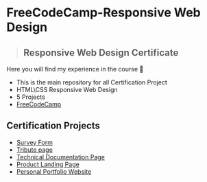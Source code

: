 # FreeCodeCamp-Responsive Web Design

> ## Responsive Web Design Certificate

Here you will find my experience in the course 👋

- This is the main repository for all Certification Project
- HTML\CSS Responsive Web Design
- 5 Projects
- [FreeCodeCamp](https://www.freecodecamp.org/learn/2022/responsive-web-design/)

## **Certification Projects**

- [Survey Form](https://github.com/x39OME/FreeCodeCamp-Responsive-Web-Design/tree/main/1-Survey%20Form)
- [Tribute page](https://github.com/x39OME/FreeCodeCamp-Responsive-Web-Design/tree/main/2-Tribute%20page)
- [Technical Documentation Page](https://github.com/x39OME/FreeCodeCamp-Responsive-Web-Design/tree/main/3-Technical%20Documentation%20Page)
- [Product Landing Page](https://github.com/x39OME/FreeCodeCamp-Responsive-Web-Design/tree/main/4-Product%20Landing%20Page)
- [Personal Portfolio Website](https://github.com/x39OME/FreeCodeCamp-Responsive-Web-Design/tree/main/5-Personal%20Portfolio%20Website)

